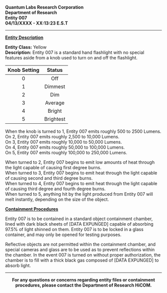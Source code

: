 **Quantum Labs Research Corporation** </br>
**Department of Research** </br>
**Entity 007** </br>
**04/13/XXXX - XX:13:23 E.S.T** </br>

---

**<ins>Entity Description</ins>**

**Entity Class:** Yellow </br>
**Description:** Entity 007 is a standard hand flashlight with no special features aside from a knob used to turn on and off the flashlight.

| **Knob Setting** | **Status** |
|:---:|:---:|
| 0 | Off |
| 1 | Dimmest |
| 2 | Dim |
| 3 | Average |
| 4 | Bright |
| 5 | Brightest |

When the knob is turned to 1, Entity 007 emits roughly 500 to 2500 Lumens.  
On 2, Entity 007 emits roughly 2,500 to 10,000 Lumens.  
On 3, Entity 007 emits roughly 10,000 to 50,000 Lumens.  
On 4, Entity 007 emits roughly 50,000 to 100,000 Lumens.  
On 5, Entity 007 emits roughly 100,000 to 250,000 Lumens.

When turned to 2, Entity 007 begins to emit low amounts of heat through the light capable of causing first degree burns.  
When turned to 3, Entity 007 begins to emit heat through the light capable of causing second and third degree burns.  
When turned to 4, Entity 007 begins to emit heat through the light capable of causing third degree and fourth degree burns.  
When turned to 5, anything hit by the light produced from Entity 007 will melt instantly, depending on the size of the object.


**<ins>Containment Procedures</ins>** 

Entity 007 is to be contained in a standard object containment chamber, lined with dark black sheets of [DATA EXPUNGED] capable of absorbing 97.5% of light shinned on them. Entity 007 is to be locked in a glass container, and may only be opened for testing purposes.

Reflective objects are not permitted within the containment chamber, and special cameras and glass are to be used as to prevent reflections within the chamber. In the event 007 is turned on without proper authorization, the chamber is to fill with a thick black gas composed of [DATA EXPUNGED] to absorb light.

---

<p align="center">
  <b>For any questions or concerns regarding entity files or containment procedures, please contact the Department of Research HiCOM.</b>
</p>
